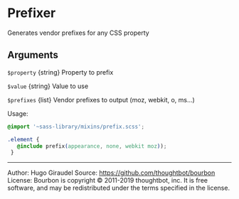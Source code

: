 # Prefixer

Generates vendor prefixes for any CSS property

## Arguments

`$property` {string} Property to prefix

`$value` {string} Value to use

`$prefixes` {list} Vendor prefixes to output (moz, webkit, o, ms...)

Usage:

```css
@import '~sass-library/mixins/prefix.scss';

.element {
   @include prefix(appearance, none, webkit moz));
 }
```

-----

Author: Hugo Giraudel
Source: https://github.com/thoughtbot/bourbon
License: Bourbon is copyright © 2011-2019 thoughtbot, inc. It is free
        software, and may be redistributed under the terms specified in the
        license.
